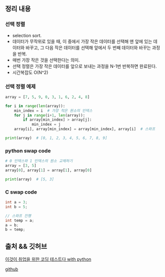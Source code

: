## 정리 내용
### 선택 정렬
- selection sort.
- 데이터가 무작위로 있을 때, 이 중에서 가장 작은 데이터를 선택해 맨 앞에 있는 데이터와 바꾸고, 
  그 다음 작은 데이터를 선택해 앞에서 두 번째 데이터와 바꾸는 과정을 반복.
- 매번 가장 작은 것을 선택한다는 의미.
- 선택 정렬은 가장 작은 데이터를 앞으로 보내는 과정을 N-1번 반복하면 완료된다.
- 시간복잡도 O(N^2)

### 선택 정렬 예제
```python
array = [7, 5, 9, 0, 3, 1, 6, 2, 4, 8]

for i in range(len(array)):
    min_index = i  # 가장 작은 원소의 인덱스
    for j in range(i+1, len(array)):
        if array[min_index] > array[j]:
            min_index = j
    array[i], array[min_index] = array[min_index], array[i]  # 스와프

print(array)  # [0, 1, 2, 3, 4, 5, 6, 7, 8, 9]
```

### python swap code
```python
# 0 인덱스와 1 인덱스의 원소 교체하기
array = [3, 5]
array[0], array[1] = array[1], array[0]

print(array)  # [5, 3]
```

### C swap code
```c
int a = 3;
int b = 5;

// 스와프 진행
int temp = a;
a = b;
b = temp;
```

## 출처 && 깃허브
[이것이 취업을 위한 코딩 테스트다 with python](http://www.yes24.com/Product/Goods/91433923)

[github](https://github.com/KYUSEONGHAN/python-for-coding-test)